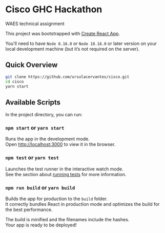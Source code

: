 # Cisco GHC Hackathon
WAES technical assignment

This project was bootstrapped with [Create React App](https://github.com/facebook/create-react-app).

You’ll need to have `Node 8.16.0` or `Node 10.16.0` or later version on your local development machine (but it’s not required on the server).

## Quick Overview

```sh
git clone https://github.com/ursulacervantes/cisco.git
cd cisco
yarn start
```

## Available Scripts

In the project directory, you can run:

### `npm start` or `yarn start`

Runs the app in the development mode.<br>
Open [http://localhost:3000](http://localhost:3000) to view it in the browser.

### `npm test` or `yarn test`

Launches the test runner in the interactive watch mode.<br>
See the section about [running tests](https://facebook.github.io/create-react-app/docs/running-tests) for more information.

### `npm run build` or `yarn build`

Builds the app for production to the `build` folder.<br>
It correctly bundles React in production mode and optimizes the build for the best performance.

The build is minified and the filenames include the hashes.<br>
Your app is ready to be deployed!
